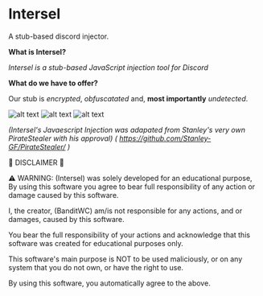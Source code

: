 # Intersel
A stub-based discord injector.

**What is Intersel?**

*Intersel is a  stub-based JavaScript injection tool for Discord*

**What do we have to offer?**

Our stub is *encrypted*, *obfuscatated* and, **most importantly** *undetected*.

![alt text](https://media.discordapp.net/attachments/888569081043755080/891435776892620820/unknown.png)
![alt text](https://media.discordapp.net/attachments/888569081043755080/891435863530160148/unknown.png)
![alt text](https://media.discordapp.net/attachments/888569081043755080/891438084267319296/unknown.png)

*(Intersel's Javaescript Injection was adapated from Stanley's very own PirateStealer with his approval)*
*( https://github.com/Stanley-GF/PirateStealer/ )*

🚨 DISCLAIMER 🚨

⚠️ WARNING: (Intersel) was solely developed for an educational purpose, By using this software you agree to bear full responsibility of any action or damage caused by this software.

I, the creator, (BanditWC) am/is not responsible for any actions, and or damages, caused by this software.

You bear the full responsibility of your actions and acknowledge that this software was created for educational purposes only.

This software's main purpose is NOT to be used maliciously, or on any system that you do not own, or have the right to use.

By using this software, you automatically agree to the above.


